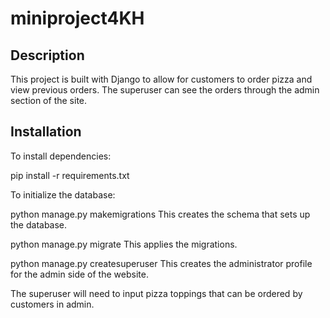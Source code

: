 # miniproject4KH


## Description
This project is built with Django to allow for customers to order pizza and view previous orders. The superuser can see the orders through the admin section of the site.

## Installation
To install dependencies:

pip install -r requirements.txt


To initialize the database:

python manage.py makemigrations 
This creates the schema that sets up the database.

python manage.py migrate
This applies the migrations.

python manage.py createsuperuser
This creates the administrator profile for the admin side of the website.

The superuser will need to input pizza toppings that can be ordered by customers in admin.
